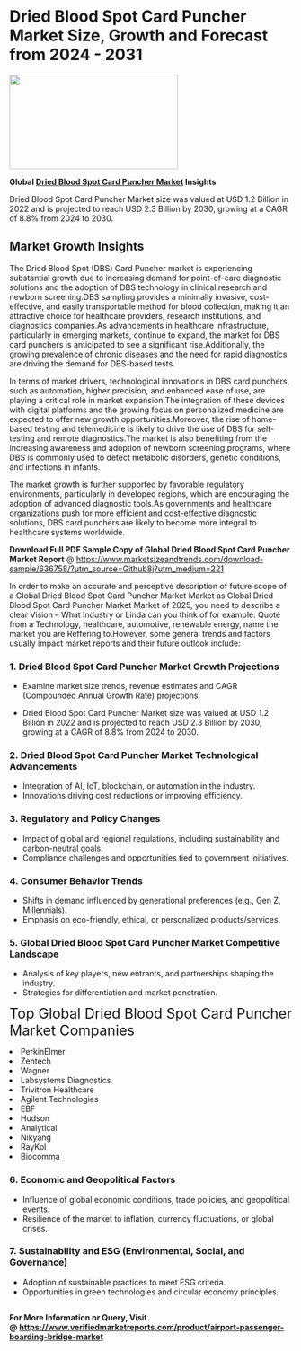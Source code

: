 <H1>Dried Blood Spot Card Puncher Market Size, Growth and Forecast from 2024 - 2031</H1><img class="aligncenter size-medium wp-image-584254" src="https://thirdeyenews.in/wp-content/uploads/2024/09/Global-Market-Research-300x168.jpeg" alt="" width="300" height="168" /><p><strong>Global&nbsp;<a href="https://www.marketsizeandtrends.com/download-sample/636758/?utm_source=Github8j?utm_medium=221">Dried Blood Spot Card Puncher Market</a> Insights</strong></p><p>Dried Blood Spot Card Puncher Market size was valued at USD 1.2 Billion in 2022 and is projected to reach USD 2.3 Billion by 2030, growing at a CAGR of 8.8% from 2024 to 2030.</p><p><h2>Market Growth Insights</h2> <p>The Dried Blood Spot (DBS) Card Puncher market is experiencing substantial growth due to increasing demand for point-of-care diagnostic solutions and the adoption of DBS technology in clinical research and newborn screening.DBS sampling provides a minimally invasive, cost-effective, and easily transportable method for blood collection, making it an attractive choice for healthcare providers, research institutions, and diagnostics companies.As advancements in healthcare infrastructure, particularly in emerging markets, continue to expand, the market for DBS card punchers is anticipated to see a significant rise.Additionally, the growing prevalence of chronic diseases and the need for rapid diagnostics are driving the demand for DBS-based tests.</p> <p>In terms of market drivers, technological innovations in DBS card punchers, such as automation, higher precision, and enhanced ease of use, are playing a critical role in market expansion.The integration of these devices with digital platforms and the growing focus on personalized medicine are expected to offer new growth opportunities.Moreover, the rise of home-based testing and telemedicine is likely to drive the use of DBS for self-testing and remote diagnostics.The market is also benefiting from the increasing awareness and adoption of newborn screening programs, where DBS is commonly used to detect metabolic disorders, genetic conditions, and infections in infants.</p> <p>The market growth is further supported by favorable regulatory environments, particularly in developed regions, which are encouraging the adoption of advanced diagnostic tools.As governments and healthcare organizations push for more efficient and cost-effective diagnostic solutions, DBS card punchers are likely to become more integral to healthcare systems worldwide.</p> <p><span class=""><strong>Download Full PDF Sample Copy of Global Dried Blood Spot Card Puncher Market Report</strong> @ <a href="https://www.marketsizeandtrends.com/download-sample/636758/?utm_source=Github8j?utm_medium=221" target="_blank">https://www.marketsizeandtrends.com/download-sample/636758/?utm_source=Github8j?utm_medium=221</a></span></p><p>In order to make an accurate and perceptive description of future scope of a Global&nbsp;Dried Blood Spot Card Puncher Market Market as Global&nbsp;Dried Blood Spot Card Puncher Market Market of 2025, you need to describe a clear Vision &ndash; What Industry or Linda can you think of for example: Quote from a Technology, healthcare, automotive, renewable energy, name the market you are Reffering to.However, some general trends and factors usually impact market reports and their future outlook include:</p><h3>1.&nbsp;<strong>Dried Blood Spot Card Puncher Market Growth Projections</strong></h3><ul><li>Examine market size trends, revenue estimates and CAGR (Compounded Annual Growth Rate) projections.</li><li><p>Dried Blood Spot Card Puncher Market size was valued at USD 1.2 Billion in 2022 and is projected to reach USD 2.3 Billion by 2030, growing at a CAGR of 8.8% from 2024 to 2030.</p></li></ul><h3>2.&nbsp;<strong>Dried Blood Spot Card Puncher Market Technological Advancements</strong></h3><ul><li>Integration of AI, IoT, blockchain, or automation in the industry.</li><li>Innovations driving cost reductions or improving efficiency.</li></ul><h3>3.&nbsp;<strong>Regulatory and Policy Changes</strong></h3><ul><li>Impact of global and regional regulations, including sustainability and carbon-neutral goals.</li><li>Compliance challenges and opportunities tied to government initiatives.</li></ul><h3>4.&nbsp;<strong>Consumer Behavior Trends</strong></h3><ul><li>Shifts in demand influenced by generational preferences (e.g., Gen Z, Millennials).</li><li>Emphasis on eco-friendly, ethical, or personalized products/services.</li></ul><h3>5.&nbsp;<strong>Global Dried Blood Spot Card Puncher Market Competitive Landscape</strong></h3><ul><li>Analysis of key players, new entrants, and partnerships shaping the industry.</li><li>Strategies for differentiation and market penetration.</li></ul><p data-pm-slice="1 1 []"><span style="color: inherit; font-family: inherit; font-size: 25px;">Top Global Dried Blood Spot Card Puncher Market Companies</span></p><div class="" data-test-id=""><p><li>PerkinElmer</li><li> Zentech</li><li> Wagner</li><li> Labsystems Diagnostics</li><li> Trivitron Healthcare</li><li> Agilent Technologies</li><li> EBF</li><li> Hudson</li><li> Analytical</li><li> Nikyang</li><li> RayKol</li><li> Biocomma</li></p></div><h3>6.&nbsp;<strong>Economic and Geopolitical Factors</strong></h3><ul><li>Influence of global economic conditions, trade policies, and geopolitical events.</li><li>Resilience of the market to inflation, currency fluctuations, or global crises.</li></ul><h3>7.&nbsp;<strong>Sustainability and ESG (Environmental, Social, and Governance)</strong></h3><ul><li>Adoption of sustainable practices to meet ESG criteria.</li><li>Opportunities in green technologies and circular economy principles.</li></ul><h2><strong style="font-size: 14px;">For More Information or Query, Visit @&nbsp;</strong><a style="background-color: #ffffff; font-size: 14px;" href="https://www.marketsizeandtrends.com/report/dried-blood-spot-card-puncher-market/" target="_blank">https://www.verifiedmarketreports.com/product/airport-passenger-boarding-bridge-market</a></h2>